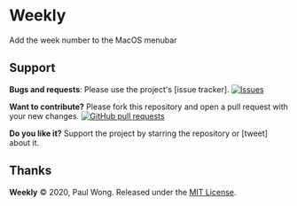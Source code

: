 # Weekly
Add the week number to the MacOS menubar

## Support

**Bugs and requests**: Please use the project's [issue tracker].
[![Issues](http://img.shields.io/github/issues/jaikenone/Weekly.svg)](https://github.com/jaikenone/Weekly/issues)

**Want to contribute?** Please fork this repository and open a pull request with your new changes.
[![GitHub pull requests](https://img.shields.io/github/issues-pr/jaikenone/Weekly.svg?maxAge=3600)](https://github.com/jaikenone/Weekly/pulls)

**Do you like it?** Support the project by starring the repository or [tweet] about it.

## Thanks

**Weekly** © 2020, Paul Wong. Released under the [MIT License](License).

